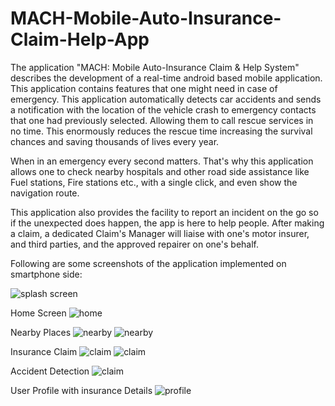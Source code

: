 # MACH-Mobile-Auto-Insurance-Claim-Help-App
The application "MACH: Mobile Auto-Insurance Claim & Help System" describes the development of a real-time android based mobile application. This application contains features that one might need in case of emergency. This application automatically detects car accidents and sends a notification with the location of the vehicle crash to emergency contacts that one had previously selected. Allowing them to call rescue services in no time. This enormously reduces the rescue time increasing the survival chances and saving thousands of lives every year.

When in an emergency every second matters. That's why this application allows one to check nearby hospitals and other road side assistance like Fuel stations, Fire stations etc., with a single click, and even show the navigation route.

This application also provides the facility to report an incident on the go so if the unexpected does happen, the app is here to help people. After making a claim, a dedicated Claim's Manager will liaise with one's motor insurer, and third parties, and the approved repairer on one's behalf.


Following are some screenshots of the application implemented on smartphone side: 

![splash screen](screenshots/splash.png "Splash Screen of the App")

Home Screen
![home](screenshots/home.png "Home Screen")

Nearby Places
![nearby](screenshots/near1.png "nearby places 1")
![nearby](screenshots/near2.png "nearby places 2")

Insurance Claim
![claim](screenshots/claim1.png "claim insurance")
![claim](screenshots/claim2.png "claim insurance")

Accident Detection
![claim](screenshots/track.png "Accident Detection and Tracking")

User Profile with insurance Details
![profile](screenshots/profile.png "User Profile")



